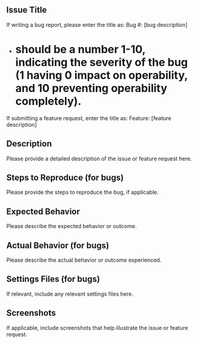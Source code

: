 ## Issue Title

If writing a bug report, please enter the title as:
Bug #: [bug description]
- # should be a number 1-10, indicating the severity of the bug (1 having 0 impact on operability, and 10 preventing operability completely).

If submitting a feature request, enter the title as:
Feature: [feature description]

## Description

Please provide a detailed description of the issue or feature request here.

## Steps to Reproduce (for bugs)

Please provide the steps to reproduce the bug, if applicable.

## Expected Behavior

Please describe the expected behavior or outcome.

## Actual Behavior (for bugs)

Please describe the actual behavior or outcome experienced.

## Settings Files (for bugs)

If relevant, include any relevant settings files here.

## Screenshots

If applicable, include screenshots that help illustrate the issue or feature request.

